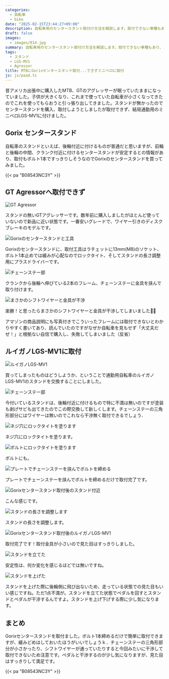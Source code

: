 ```yaml
---
categories:
  - 自転車
  - bike
date: "2025-02-15T23:44:27+09:00"
description: 自転車用のセンタースタント取付け方法を解説します。取付できない車種もあり、見事に失敗し、当初予定と別の自転車に取付たので注意点も含め実体験をまとめました。
draft: false
images:
  - images/014.jpg
summary: 自転車用のセンタースタント取付け方法を解説します。取付できない車種もあり、見事に失敗し、当初予定と別の自転車に取付たので注意点も含め実体験をまとめました。
tags:
  - スタンド
  - LGS-MV1
  - Agressor
title: MTBにGorixセンタースタンド取付...できずミニベロに取付
js: js/paad.ts
---
```


昔アメリカ出張中に購入したMTB、GTのアグレッサーが眠っていたままになっていました。子供が大きくなり、これまで使っていた自転車が小さくなってきたのでこれを使ってもらおうと引っ張り出してきました。スタンドが無かったのでセンタースタンドを購入、取付しようとしましたが取付できず、結局通勤用のミニベロLGS-MV1に付けました。

## Gorix センタースタンド

自転車のスタンドといえば、後輪付近に付けるものが普通だと思いますが、前輪と後輪の中間、クランク付近に付けるセンタースタンドが安定するとの情報があり、取付もボルト1本ですっきりしそうなのでGorixのセンタースタンドを買ってみました。

{{< pa "B08543NC3Y" >}}

## GT Agressorへ取付できず

![GT Agressor](./images/001.jpg)

スタンドの無いGTアグレッサーです。数年前に購入しましたがほとんど使っていないので新品に近い状態です。一番安いグレードで、ワイヤー引きのディスクブレーキのモデルです。

![Gorixのセンタースタンドと工具](./images/002.jpg)

Gorixのセンタースタンドに、取付工具はラチェットに13mm(M8)のソケット、ボルト1本止めでは緩みが心配なのでロックタイト、そしてスタンドの長さ調整用にプラスドライバーです。

![チェーンステー部](./images/003.jpg)

クランクから後輪へ伸びている2本のフレーム、チェーンステーに金具を挟んで取り付けます。

![まさかのシフトワイヤーと金具が干渉](./images/004.jpg)

楽勝！と思ったらまさかのシフトワイヤーと金具が干渉してしまいました😵‍💫

アマゾンの商品説明にも写真付きでこういったフレームには取付できないとわかりやすく書いてあり、読んでいたのですがなぜか自転車を見もせず「大丈夫だぜ！」と根拠ない自信で購入し、失敗してしまいました（反省）

## ルイガノLGS-MV1に取付

![ルイガノLGS-MV1](./images/005.jpg)

買ってしまったものはどうしようか、ということで通勤用自転車のルイガノLGS-MV1のスタンドを交換することにしました。

![チェーンステー部](./images/006.jpg)

今付いているスタンドは、後輪付近に付けるもので特に不満は無いのですが塗装も剥げサビも出てきたのでこの際交換して新しくします。チェーンステーの三角形部分にはワイヤーは無いのでこれなら干渉無く取付できるでしょう．

![ネジ穴にロックタイトを塗ります](./images/007.jpg)

ネジ穴にロックタイトを塗ります。

![ボルトにロックタイトを塗ります](./images/008.jpg)

ボルトにも。

![プレートでチェーンステーを挟んでボルトを締める](./images/009.jpg)

プレートでチェーンステーを挟んでボルトを締めるだけで取付完了です。

![Gorixセンタースタンド取付後のスタンド付近](./images/010.jpg)

こんな感じです。

![スタンドの長さを調整します](./images/011.jpg)

スタンドの長さを調整します。

![Gorixセンタースタンド取付後のルイガノLGS-MV1](./images/012.jpg)

取付完了です！取付金具が小さいので見た目はすっきりしました。

![スタンドを立てた](./images/013.jpg)

安定性は、何か変化を感じるほどでは無いですね。

![スタンドを上げた](./images/014.jpg)

スタンドを上げた際に後輪側に飛び出ないため、走っている状態での見た目もいい感じですね。ただ1点不満が。スタンドを立てた状態でペダルを回すとスタンドとペダルが干渉するんですよ。スタンドを上げ下げする際に少し気になります。

## まとめ

Gorixセンタースタンドを取付ました。ボルト1本締めるだけで簡単に取付できますが、緩みどめはしておいたほうがいいでしょうｋ．チェーンステーの三角形部分が小さかったり、シフトワイヤーが通っていたりすると今回みたいに干渉して取付できないため注意です。ペダルと干渉するのが少し気になりますが、見た目はすっきりして満足です。

{{< pa "B08543NC3Y" >}}

